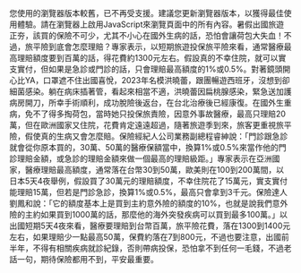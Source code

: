 您使用的瀏覽器版本較舊，已不再受支援。建議您更新瀏覽器版本，以獲得最佳使用體驗。請在瀏覽器上啟用JavaScript來瀏覽頁面中的所有內容。暑假出國旅遊正夯，該買的保險不可少，尤其不小心在國外生病的話，恐怕會讓荷包大失血！不過，旅平險到底會怎麼理賠？專家表示，以短期旅遊投保旅平險來看，通常醫療最高理賠額度要到百萬的話，得花費約1300元左右。假設真的不幸住院，就可以實支實付，但如果是急診或門診的話，只會理賠最高額度的1%或0.5%。對著鏡頭開心比YA，口罩遮不住出國喜悅，2023年名模洪曉蕾，跟團暢遊西班牙，沒想到卻細菌感染。躺在病床插著管，看起來相當不適，洪曉蕾因扁桃腺感染，緊急送加護病房開刀，所幸手術順利，成功脫險後返台，在台北治療後已經康復。在國外生重病，免不了得多掏荷包，當時她只投保旅責險，因意外事故醫療，最高只理賠20萬，但在歐洲國家又住院，花費肯定遠遠超過，隨著旅遊季到來，旅客更重視旅平險，假使真的生病又會怎麼賠。保險經紀人公司業務副總程睿紳說：「門診跟急診就會從你原本買的，30萬、50萬的醫療保額當中，換算1%或0.5%來當作他的門診理賠金額，或急診的理賠金額來做一個最高的理賠級距。」專家表示在亞洲國家，醫療理賠最高額度，通常落在台幣30到50萬，歐美則在100到200萬間，以日本5天4夜舉例，假設買了30萬元的理賠額度，不幸住院花了15萬元，實支實付能理賠15萬，但若是門診急診，換算1%或0.5%，最高只會拿到3千元。保險達人劉鳳和說：「它的額度基本上是買到主約意外險的額度的10%，也就是說我們意外險的主約如果買到1000萬的話，那麼他的海外突發疾病可以買到最多100萬。」以出國短期5天4夜來看，醫療要理賠到台幣百萬，旅平險花費，落在1300到1400元左右，如果理賠少一點最高50萬，保費約落在7到800元，不過也要注意，出國前半年，不得有相關疾病就診紀錄，否則帶病投保，恐怕拿不到任何一毛錢，不過老話一句，期待保險都用不到，平安最重要。